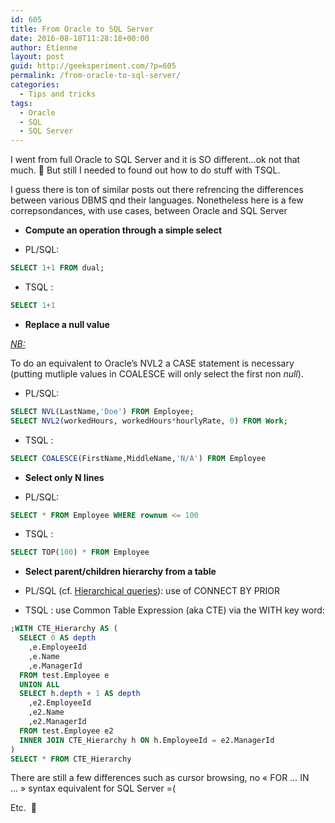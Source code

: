 ```yaml
---
id: 605
title: From Oracle to SQL Server
date: 2016-08-18T11:28:18+00:00
author: Etienne
layout: post
guid: http://geeksperiment.com/?p=605
permalink: /from-oracle-to-sql-server/
categories:
  - Tips and tricks
tags:
  - Oracle
  - SQL
  - SQL Server
---
```

I went from full Oracle to SQL Server and it is SO different&#8230;ok not that much. 🙂 But still I needed to found out how to do stuff with TSQL.
  
I guess there is ton of similar posts out there refrencing the differences between various DBMS qnd their languages. Nonetheless here is a few correpsondances, with use cases, between Oracle and SQL Server

  * **Compute an operation through a simple select**

  * PL/SQL:
  ```sql 
  SELECT 1+1 FROM dual;
  ```
  * TSQL :
  ```sql 
  SELECT 1+1
  ``` 

  * **Replace a null value**

<u>_NB:_</u>

To do an equivalent to Oracle&rsquo;s NVL2 a CASE statement is necessary (putting mutliple values in COALESCE will only select the first non _null_).

  * PL/SQL:
```sql 
SELECT NVL(LastName,'Doe') FROM Employee;
SELECT NVL2(workedHours, workedHours*hourlyRate, 0) FROM Work;
```
  * TSQL :
```sql 
SELECT COALESCE(FirstName,MiddleName,'N/A') FROM Employee
```

  * **Select only N lines**

  * PL/SQL:
```sql
SELECT * FROM Employee WHERE rownum <= 100
```

  * TSQL :
```sql 
SELECT TOP(100) * FROM Employee
```

  * **Select parent/children hierarchy from a table**

  * PL/SQL (cf. [Hierarchical queries](http://geeksperiment.com/2013/10/oraclelearn-hierarchical-queries-with-harry-potter/)): use of CONNECT BY PRIOR
  * TSQL : use Common Table Expression (aka CTE) via the WITH key word:
```sql 
;WITH CTE_Hierarchy AS (
  SELECT 0 AS depth
    ,e.EmployeeId
    ,e.Name
    ,e.ManagerId
  FROM test.Employee e
  UNION ALL 
  SELECT h.depth + 1 AS depth
    ,e2.EmployeeId
    ,e2.Name
    ,e2.ManagerId
  FROM test.Employee e2
  INNER JOIN CTE_Hierarchy h ON h.EmployeeId = e2.ManagerId
)
SELECT * FROM CTE_Hierarchy
```

There are still a few differences such as cursor browsing, no &laquo;&nbsp;FOR &#8230; IN &#8230;&nbsp;&raquo; syntax equivalent for SQL Server =(

Etc.  🙂